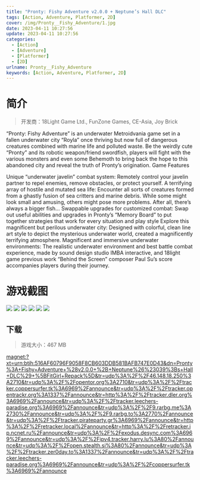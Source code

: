 ```yaml
---
title: "Pronty: Fishy Adventure v2.0.0 + Neptune’s Hall DLC"
tags: [Action, Adventure, Platformer, 2D]
cover: /img/Pronty__Fishy_Adventure/1.jpg
date: 2023-04-11 10:27:56
update: 2023-04-11 10:27:56
categories: 
  - [Action]
  - [Adventure]
  - [Platformer]
  - [2D]
urlname: Pronty__Fishy_Adventure
keywords: [Action, Adventure, Platformer, 2D]
---
```

# 简介

> 开发商：18Light Game Ltd., FunZone Games, CE-Asia, Joy Brick

“Pronty: Fishy Adventure” is an underwater Metroidvania game set in a fallen underwater city “Royla” once thriving but now full of dangerous creatures combined with marine life and polluted waste. Be the weirdly cute “Pronty” and its robotic weapon/friend swordfish, players will fight with the various monsters and even some Behemoth to bring back the hope to this abandoned city and reveal the truth of Pronty’s origination.
Game Features

Unique “underwater javelin” combat system: Remotely control your javelin partner to repel enemies, remove obstacles, or protect yourself.
A terrifying array of hostile and mutated sea life: Encounter all sorts of creatures formed from a ghastly fusion of sea critters and marine debris. While some might look small and amusing, others might pose more problems. After all, there’s always a bigger fish…
Swappable upgrades for customized combat: Swap out useful abilities and upgrades in Pronty’s “Memory Board” to put together strategies that work for every situation and play style
Explore this magnificent but perilous underwater city: Designed with colorful, clean line art style to depict the mysterious underwater world, created a magnificently terrifying atmosphere.
Magnificent and immersive underwater environments: The realistic underwater environment and best battle combat experience, made by sound design studio IMBA interactive, and 18light game previous work “Behind the Screen” composer Paul Su’s score accompanies players during their journey.

# 游戏截图

![](/img/Pronty__Fishy_Adventure/2.jpg)
![](/img/Pronty__Fishy_Adventure/3.jpg)
![](/img/Pronty__Fishy_Adventure/4.jpg)
![](/img/Pronty__Fishy_Adventure/5.jpg)
![](/img/Pronty__Fishy_Adventure/6.jpg)
![](/img/Pronty__Fishy_Adventure/7.jpg)


## 下载

> 游戏大小：467 MB

[magnet:?xt=urn:btih:516AF60796F9058F8CB603DDB581BAFB747E0D43&amp;dn=Pronty%3A+Fishy+Adventure+%28v2.0.0+%2B+Neptune%26%23039%3Bs+Hall+DLC%29+%5BFitGirl+Repack%5D&amp;tr=udp%3A%2F%2F46.148.18.250%3A2710&amp;tr=udp%3A%2F%2Fopentor.org%3A2710&amp;tr=udp%3A%2F%2Ftracker.coppersurfer.tk%3A6969%2Fannounce&amp;tr=udp%3A%2F%2Ftracker.opentrackr.org%3A1337%2Fannounce&amp;tr=http%3A%2F%2Ftracker.dler.org%3A6969%2Fannounce&amp;tr=udp%3A%2F%2Ftracker.leechers-paradise.org%3A6969%2Fannounce&amp;tr=udp%3A%2F%2F9.rarbg.me%3A2730%2Fannounce&amp;tr=udp%3A%2F%2F9.rarbg.to%3A2770%2Fannounce&amp;tr=udp%3A%2F%2Ftracker.pirateparty.gr%3A6969%2Fannounce&amp;tr=http%3A%2F%2Fretracker.local%2Fannounce&amp;tr=http%3A%2F%2Fretracker.ip.ncnet.ru%2Fannounce&amp;tr=udp%3A%2F%2Fexodus.desync.com%3A6969%2Fannounce&amp;tr=udp%3A%2F%2Fipv4.tracker.harry.lu%3A80%2Fannounce&amp;tr=udp%3A%2F%2Fopen.stealth.si%3A80%2Fannounce&amp;tr=udp%3A%2F%2Ftracker.zer0day.to%3A1337%2Fannounce&amp;tr=udp%3A%2F%2Ftracker.leechers-paradise.org%3A6969%2Fannounce&amp;tr=udp%3A%2F%2Fcoppersurfer.tk%3A6969%2Fannounce](magnet:?xt=urn:btih:516AF60796F9058F8CB603DDB581BAFB747E0D43&amp;dn=Pronty%3A+Fishy+Adventure+%28v2.0.0+%2B+Neptune%26%23039%3Bs+Hall+DLC%29+%5BFitGirl+Repack%5D&amp;tr=udp%3A%2F%2F46.148.18.250%3A2710&amp;tr=udp%3A%2F%2Fopentor.org%3A2710&amp;tr=udp%3A%2F%2Ftracker.coppersurfer.tk%3A6969%2Fannounce&amp;tr=udp%3A%2F%2Ftracker.opentrackr.org%3A1337%2Fannounce&amp;tr=http%3A%2F%2Ftracker.dler.org%3A6969%2Fannounce&amp;tr=udp%3A%2F%2Ftracker.leechers-paradise.org%3A6969%2Fannounce&amp;tr=udp%3A%2F%2F9.rarbg.me%3A2730%2Fannounce&amp;tr=udp%3A%2F%2F9.rarbg.to%3A2770%2Fannounce&amp;tr=udp%3A%2F%2Ftracker.pirateparty.gr%3A6969%2Fannounce&amp;tr=http%3A%2F%2Fretracker.local%2Fannounce&amp;tr=http%3A%2F%2Fretracker.ip.ncnet.ru%2Fannounce&amp;tr=udp%3A%2F%2Fexodus.desync.com%3A6969%2Fannounce&amp;tr=udp%3A%2F%2Fipv4.tracker.harry.lu%3A80%2Fannounce&amp;tr=udp%3A%2F%2Fopen.stealth.si%3A80%2Fannounce&amp;tr=udp%3A%2F%2Ftracker.zer0day.to%3A1337%2Fannounce&amp;tr=udp%3A%2F%2Ftracker.leechers-paradise.org%3A6969%2Fannounce&amp;tr=udp%3A%2F%2Fcoppersurfer.tk%3A6969%2Fannounce)